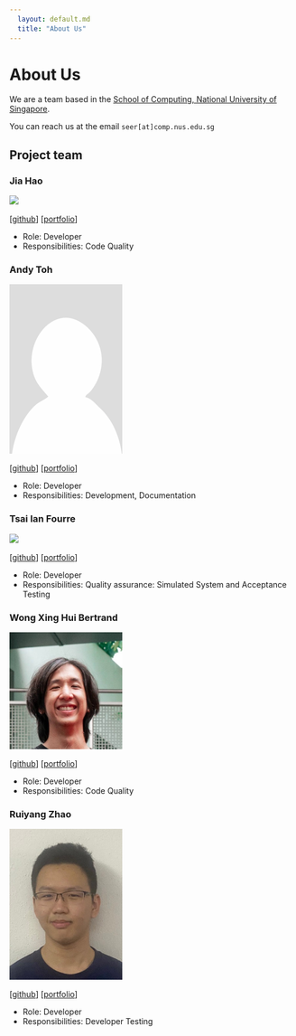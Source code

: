 ```yaml
---
  layout: default.md
  title: "About Us"
---
```


# About Us

We are a team based in the [School of Computing, National University of Singapore](http://www.comp.nus.edu.sg).

You can reach us at the email `seer[at]comp.nus.edu.sg`

## Project team

### Jia Hao

<img src="images/jh.png" width="200px">

[[github](https://github.com/j-hta-n)]
[[portfolio](team/johndoe.md)]

* Role: Developer
* Responsibilities: Code Quality

### Andy Toh

<img src="images/andytoh1.png" width="200px">

[[github](http://github.com/andytoh1)]
[[portfolio](team/andytoh1.md)]

* Role: Developer
* Responsibilities: Development, Documentation

### Tsai Ian Fourre

<img src="images/iantsaii.png" width="200px">

[[github](http://github.com/iantsaii)] [[portfolio](team/johndoe.md)]

* Role: Developer
* Responsibilities: Quality assurance: Simulated System and Acceptance Testing

### Wong Xing Hui Bertrand

<img src="images/peasantbird.png" width="200px">

[[github](http://github.com/peasantbird)]
[[portfolio](team/peasantbird.md)]

* Role: Developer
* Responsibilities: Code Quality

### Ruiyang Zhao

<img src="images/ruiyang.png" width="200px">

[[github](http://github.com/ruiyangzh)]
[[portfolio](team/ruiyang.md)]

* Role: Developer
* Responsibilities: Developer Testing
